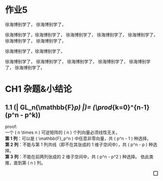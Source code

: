 <link rel="stylesheet" type="text/css" href="http://zlyd.iccnconn.com/markdowncss/stylelib/typora-purple-theme-1.5.7/purple.css">

# 作业5
徐海博别学了，
徐海博别学了，



徐海博别学了，徐海博别学了，
徐海博别学了，
徐海博别学了，
徐海博别学了，
徐海博别学了，
徐海博别学了，

徐海博别学了，徐海博别学了，


徐海博别学了，
徐海博别学了，
徐海博别学了，
徐海博别学了，
徐海博别学了，
徐海博别学了，

<link rel="stylesheet" type="text/css" href="http://zlyd.iccnconn.com/markdowncss/stylelib/typora-purple-theme-1.5.7/purple.css">


# CH1 杂题&小结论
## 1.1 \(| GL_n(\mathbb{F}_p) |\)=  \(\prod_{k=0}^{n-1} (p^n - p^k)\)
 proof:  
  一个 \( n \times n \) 可逆矩阵的 \( n \) 个列向量必须线性无关。  
   **第 1 列**：可以是 \( \mathbb{F}_p^n \) 中任意非零向量，共 \( p^n - 1 \) 种选择。  
  **第 2 列**：不能与第 1 列共线（即不在其张成的 1 维子空间中），共 \( p^n - p \) 种选择。  
 **第 3 列**：不能在前两列张成的 2 维子空间中，共 \( p^n - p^2 \) 种选择。  依此类推，直到第 \( n \) 列。  
<div style="text-align: right;font-size: 20px;">▢</div>

